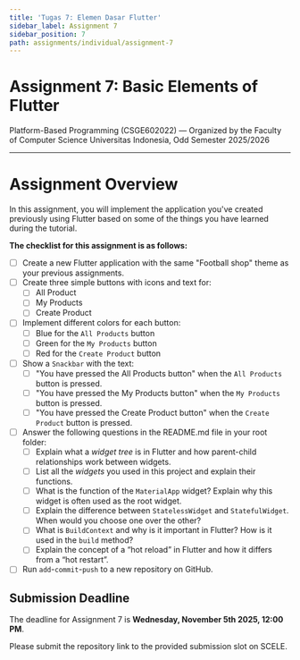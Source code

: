 ```yaml
---
title: 'Tugas 7: Elemen Dasar Flutter'
sidebar_label: Assignment 7
sidebar_position: 7
path: assignments/individual/assignment-7
---
```


# Assignment 7: Basic Elements of Flutter

Platform-Based Programming (CSGE602022) — Organized by the Faculty of Computer Science Universitas Indonesia, Odd Semester 2025/2026

---
# Assignment Overview

In this assignment, you will implement the application you've created previously using Flutter based on some of the things you have learned during the tutorial.

**The checklist for this assignment is as follows:**

- [ ] Create a new Flutter application with the same "Football shop" theme as your previous assignments.
- [ ] Create three simple buttons with icons and text for:
  - [ ] All Product
  - [ ] My Products
  - [ ] Create Product
- [ ] Implement different colors for each button:
  - [ ] Blue for the `All Products` button
  - [ ] Green for the `My Products` button
  - [ ] Red for the `Create Product` button
- [ ] Show a `Snackbar` with the text:
  - [ ] "You have pressed the All Products button" when the `All Products` button is pressed.
  - [ ] "You have pressed the My Products button" when the `My Products` button is pressed.
  - [ ] "You have pressed the Create Product button" when the `Create Product` button is pressed.

- [ ] Answer the following questions in the README.md file in your root folder:
  - [ ] Explain what a *widget tree* is in Flutter and how parent-child relationships work between widgets.
  - [ ] List all the *widgets* you used in this project and explain their functions.
  - [ ] What is the function of the `MaterialApp` widget? Explain why this widget is often used as the root widget.
  - [ ] Explain the difference between `StatelessWidget` and `StatefulWidget`. When would you choose one over the other?
  - [ ] What is `BuildContext` and why is it important in Flutter? How is it used in the `build` method?
  - [ ] Explain the concept of a “hot reload” in Flutter and how it differs from a “hot restart”.
- [ ] Run `add`-`commit`-`push` to a new repository on GitHub.

## Submission Deadline

The deadline for Assignment 7 is **Wednesday, November 5th 2025, 12:00 PM**.

Please submit the repository link to the provided submission slot on SCELE.